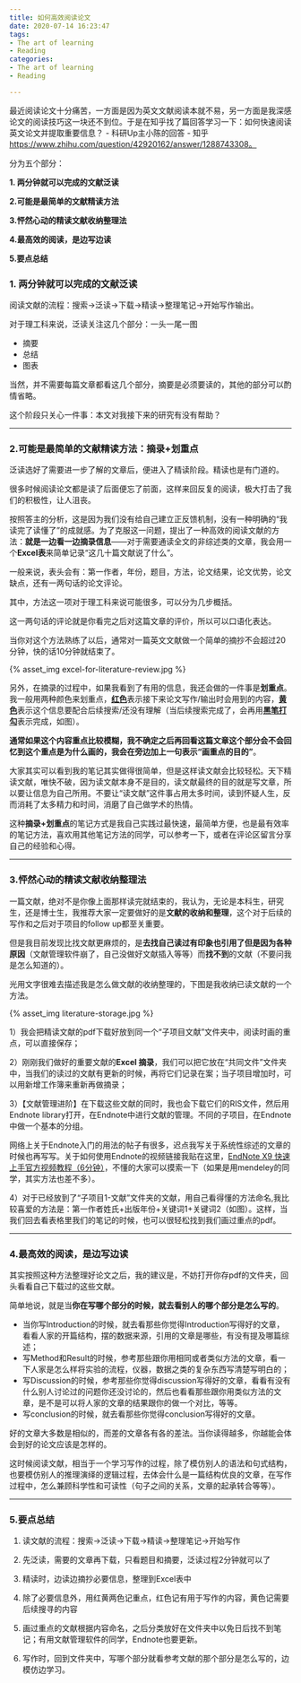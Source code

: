 ```yaml
---
title: 如何高效阅读论文
date: 2020-07-14 16:23:47
tags:
- The art of learning
- Reading
categories:
- The art of learning
- Reading

---
```


最近阅读论文十分痛苦，一方面是因为英文文献阅读本就不易，另一方面是我深感论文的阅读技巧这一块还不到位。于是在知乎找了篇回答学习一下：如何快速阅读英文论文并提取重要信息？ - 科研Up主小陈的回答 - 知乎 https://www.zhihu.com/question/42920162/answer/1288743308。

分为五个部分：

**1. 两分钟就可以完成的文献泛读**

**2.可能是最简单的文献精读方法**

**3.怦然心动的精读文献收纳整理法**

**4.最高效的阅读，是边写边读**

**5.要点总结**



### **1. 两分钟就可以完成的文献泛读**

阅读文献的流程：搜索→泛读→下载→精读→整理笔记→开始写作输出。

对于理工科来说，泛读关注这几个部分：一头一尾一图

- 摘要
- 总结
- 图表

当然，并不需要每篇文章都看这几个部分，摘要是必须要读的，其他的部分可以酌情省略。

这个阶段只关心一件事：本文对我接下来的研究有没有帮助？

------

### **2.可能是最简单的文献精读方法**：摘录+划重点

泛读选好了需要进一步了解的文章后，便进入了精读阶段。精读也是有门道的。

很多时候阅读论文都是读了后面便忘了前面，这样来回反复的阅读，极大打击了我们的积极性，让人沮丧。

按照答主的分析，这是因为我们没有给自己建立正反馈机制，没有一种明确的“我读完了读懂了”的成就感。为了克服这一问题，提出了一种高效的阅读文献的方法：**就是一边看一边摘录信息**——对于需要通读全文的非综述类的文章，我会用一个**Excel表**来简单记录“这几十篇文献说了什么”。

一般来说，表头会有：第一作者，年份，题目，方法，论文结果，论文优势，论文缺点，还有一两句话的论文评论。

其中，方法这一项对于理工科来说可能很多，可以分为几步概括。

这一两句话的评论就是你看完之后对这篇文章的评价，所以可以口语化表达。

当你对这个方法熟练了以后，通常对一篇英文文献做一个简单的摘抄不会超过20分钟，快的话10分钟就结束了。

{% asset_img excel-for-literature-review.jpg %}

另外，在摘录的过程中，如果我看到了有用的信息，我还会做的一件事是**划重点**。我一般用两种颜色来划重点，<u>**红色**</u>表示接下来论文写作/输出时会用到的内容，<u>**黄色**</u>表示这个信息要配合后续搜索/还没有理解（当后续搜索完成了，会再用<u>**黑笔打勾**</u>表示完成，如图）。

**通常如果这个内容重点比较模糊，我不确定之后再回看这篇文章这个部分会不会回忆到这个重点是为什么画的，我会在旁边加上一句表示“画重点的目的”**。

大家其实可以看到我的笔记其实做得很简单，但是这样读文献会比较轻松。天下精读文献，唯快不破，因为读文献本身不是目的，读文献最终的目的就是写文章，所以要让信息为自己所用。不要让“读文献”这件事占用太多时间，读到怀疑人生，反而消耗了太多精力和时间，消磨了自己做学术的热情。

这种**摘录+划重点**的笔记方式是我自己实践过最快速，最简单方便，也是最有效率的笔记方法，喜欢用其他笔记方法的同学，可以参考一下，或者在评论区留言分享自己的经验和心得。

------

### **3.怦然心动的精读文献收纳整理法**

一篇文献，绝对不是你像上面那样读完就结束的，我认为，无论是本科生，研究生，还是博士生，我推荐大家一定要做好的是**文献的收纳和整理**，这个对于后续的写作和之后对于项目的follow up都至关重要。

但是我目前发现比找文献更麻烦的，是**去找自己读过有印象也引用了但是因为各种原因**（文献管理软件崩了，自己没做好文献插入等等）而**找不到**的文献（不要问我是怎么知道的）。

光用文字很难去描述我是怎么做文献的收纳整理的，下图是我收纳已读文献的一个方法。

{% asset_img literature-storage.jpg %}

1）我会把精读文献的pdf下载好放到同一个“子项目文献”文件夹中，阅读时画的重点，可以直接保存；

2）刚刚我们做好的重要文献的**Excel 摘录**，我们可以把它放在“共同文件”文件夹中，当我们的读过的文献有更新的时候，再将它们记录在案；当子项目增加时，可以用新增工作簿来重新再做摘录；

3）【文献管理进阶】在下载这些文献的同时，我也会下载它们的RIS文件，然后用Endnote library打开，在Endnote中进行文献的管理。不同的子项目，在Endnote中做一个基本的分组。

网络上关于Endnote入门的用法的帖子有很多，迟点我写关于系统性综述的文章的时候也再写写。关于如何使用Endnote的视频链接我贴在这里，[EndNote X9 快速上手官方视频教程（6分钟）](https://link.zhihu.com/?target=https%3A//www.bilibili.com/video/av35836698/)，不懂的大家可以摸索一下（如果是用mendeley的同学，其实方法也差不多）。

4）对于已经放到了“子项目1-文献”文件夹的文献，用自己看得懂的方法命名,我比较喜爱的方法是：第一作者姓氏+出版年份+关键词1+关键词2（如图）。这样，当我们回去看表格里我们的笔记的时候，也可以很轻松找到我们画过重点的pdf。

------

### **4.最高效的阅读，是边写边读**

其实按照这种方法整理好论文之后，我的建议是，不妨打开你存pdf的文件夹，回头看看自己下载过的这些文献。

简单地说，就是当**你在写哪个部分的时候，就去看别人的哪个部分是怎么写的**。

- 当你写Introduction的时候，就去看那些你觉得Introduction写得好的文章，看看人家的开篇结构，摆的数据来源，引用的文章是哪些，有没有提及哪篇综述；
- 写Method和Result的时候，参考那些跟你用相同或者类似方法的文章，看一下人家是怎么样将实验的流程，仪器，数据之类的复杂东西写清楚写明白的；
- 写Discussion的时候，参考那些你觉得discussion写得好的文章，看看有没有什么别人讨论过的问题你还没讨论的，然后也看看那些跟你用类似方法的文章，是不是可以将人家的文章的结果跟你的做一个对比，等等。
- 写conclusion的时候，就去看那些你觉得conclusion写得好的文章。

​      好的文章大多数是相似的，而差的文章各有各的差法。当你读得越多，你越能会体会到好的论文应该是怎样的。

 这时候阅读文献，相当于一个学习写作的过程，除了模仿别人的语法和句式结构，也要模仿别人的推理演绎的逻辑过程，去体会什么是一篇结构优良的文章，在写作过程中，怎么兼顾科学性和可读性（句子之间的关系，文章的起承转合等等）。

------

### **5.要点总结**

1. 读文献的流程：搜索→泛读→下载→精读→整理笔记→开始写作

2. 先泛读，需要的文章再下载，只看题目和摘要，泛读过程2分钟就可以了

3. 精读时，边读边摘抄必要信息，整理到Excel表中

4. 除了必要信息外，用红黄两色记重点，红色记有用于写作的内容，黄色记需要后续搜寻的内容

5. 画过重点的文献根据内容命名，之后分类放好在文件夹中以免日后找不到笔记；有用文献管理软件的同学，Endnote也要更新。

6. 写作时，回到文件夹中，写哪个部分就看参考文献的那个部分是怎么写的，边模仿边学习。